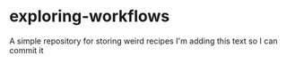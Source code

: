 # exploring-workflows
A simple repository for storing weird recipes
I'm adding this text so I can commit it
